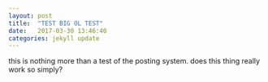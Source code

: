 ```yaml
---
layout: post
title:  "TEST BIG OL TEST"
date:   2017-03-30 13:46:40
categories: jekyll update
---
```

this is nothing more than a test of the posting system. does this thing really work so simply?

[jekyll]:      http://jekyllrb.com
[jekyll-gh]:   https://github.com/jekyll/jekyll
[jekyll-help]: https://github.com/jekyll/jekyll-help
